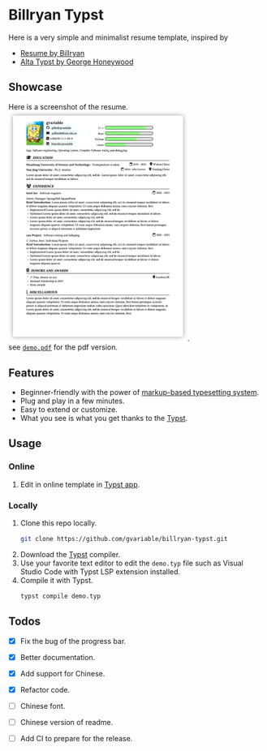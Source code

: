 # Billryan Typst
Here is a very simple and minimalist resume template, inspired by 
- [Resume by Billryan](https://github.com/billryan/resume)
- [Alta Typst by George Honeywood](https://github.com/GeorgeHoneywood/alta-typst)

## Showcase
Here is a screenshot of the resume.
<img src="assets/demo.png" width=70% height=70% />.  
see [`demo.pdf`](demo.pdf) for the pdf version.
## Features
- Beginner-friendly with the power of [markup-based typesetting system](https://typst.app/docs/reference/syntax/).
- Plug and play in a few minutes.
- Easy to extend or customize.
- What you see is what you get thanks to the [Typst](https://typst.app).

## Usage
### Online
1. Edit in online template in [Typst app](https://typst.app/project/pX25kHTO1yt1WmO2E4z6uZ).
### Locally
1. Clone this repo locally. 
    ```bash
    git clone https://github.com/gvariable/billryan-typst.git
    ```
2. Download the [Typst](https://github.com/typst/typst) compiler.
3. Use your favorite text editor to edit the `demo.typ` file such as Visual Studio Code with Typst LSP extension installed.
4. Compile it with Typst.
    ```bash
    typst compile demo.typ
    ```

## Todos
- [x] Fix the bug of the progress bar.
- [x] Better documentation.
- [x] Add support for Chinese.
- [x] Refactor code.
- [ ] Chinese font.
- [ ] Chinese version of readme. 
- [ ] Add CI to prepare for the release.

